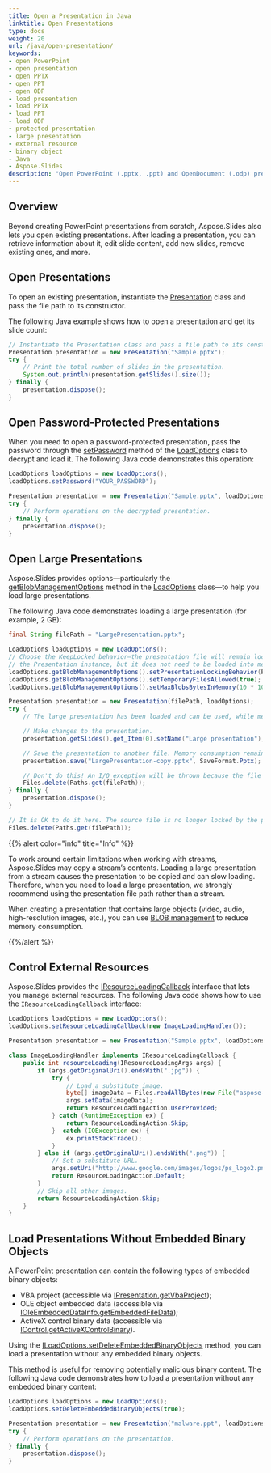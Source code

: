 ```yaml
---
title: Open a Presentation in Java
linktitle: Open Presentations
type: docs
weight: 20
url: /java/open-presentation/
keywords:
- open PowerPoint
- open presentation
- open PPTX
- open PPT
- open ODP
- load presentation
- load PPTX
- load PPT
- load ODP
- protected presentation
- large presentation
- external resource
- binary object
- Java
- Aspose.Slides
description: "Open PowerPoint (.pptx, .ppt) and OpenDocument (.odp) presentations effortlessly with Aspose.Slides for Java—fast, reliable, fully featured."
---
```


## **Overview**

Beyond creating PowerPoint presentations from scratch, Aspose.Slides also lets you open existing presentations. After loading a presentation, you can retrieve information about it, edit slide content, add new slides, remove existing ones, and more.

## **Open Presentations**

To open an existing presentation, instantiate the [Presentation](https://reference.aspose.com/slides/java/com.aspose.slides/presentation/) class and pass the file path to its constructor.

The following Java example shows how to open a presentation and get its slide count:

```java
// Instantiate the Presentation class and pass a file path to its constructor.
Presentation presentation = new Presentation("Sample.pptx");
try {
    // Print the total number of slides in the presentation.
    System.out.println(presentation.getSlides().size());
} finally {
    presentation.dispose();
}
```

## **Open Password-Protected Presentations**

When you need to open a password-protected presentation, pass the password through the [setPassword](https://reference.aspose.com/slides/java/com.aspose.slides/loadoptions/#setPassword-java.lang.String-) method of the [LoadOptions](https://reference.aspose.com/slides/java/com.aspose.slides/loadoptions/) class to decrypt and load it. The following Java code demonstrates this operation:

```java
LoadOptions loadOptions = new LoadOptions();
loadOptions.setPassword("YOUR_PASSWORD");

Presentation presentation = new Presentation("Sample.pptx", loadOptions);
try {
    // Perform operations on the decrypted presentation.
} finally {
    presentation.dispose();
}
```

## **Open Large Presentations**

Aspose.Slides provides options—particularly the [getBlobManagementOptions](https://reference.aspose.com/slides/java/com.aspose.slides/loadoptions/#getBlobManagementOptions--) method in the [LoadOptions](https://reference.aspose.com/slides/java/com.aspose.slides/loadoptions/) class—to help you load large presentations.

The following Java code demonstrates loading a large presentation (for example, 2 GB):

```java
final String filePath = "LargePresentation.pptx";

LoadOptions loadOptions = new LoadOptions();
// Choose the KeepLocked behavior—the presentation file will remain locked for the lifetime of
// the Presentation instance, but it does not need to be loaded into memory or copied to a temporary file.
loadOptions.getBlobManagementOptions().setPresentationLockingBehavior(PresentationLockingBehavior.KeepLocked);
loadOptions.getBlobManagementOptions().setTemporaryFilesAllowed(true);
loadOptions.getBlobManagementOptions().setMaxBlobsBytesInMemory(10 * 1024 * 1024); // 10 MB

Presentation presentation = new Presentation(filePath, loadOptions);
try {
    // The large presentation has been loaded and can be used, while memory consumption remains low.

    // Make changes to the presentation.
    presentation.getSlides().get_Item(0).setName("Large presentation");

    // Save the presentation to another file. Memory consumption remains low during this operation.
    presentation.save("LargePresentation-copy.pptx", SaveFormat.Pptx);

    // Don't do this! An I/O exception will be thrown because the file is locked until the presentation object is disposed.
    Files.delete(Paths.get(filePath));
} finally {
    presentation.dispose();
}

// It is OK to do it here. The source file is no longer locked by the presentation object.
Files.delete(Paths.get(filePath));
```

{{% alert color="info" title="Info" %}}

To work around certain limitations when working with streams, Aspose.Slides may copy a stream’s contents. Loading a large presentation from a stream causes the presentation to be copied and can slow loading. Therefore, when you need to load a large presentation, we strongly recommend using the presentation file path rather than a stream.

When creating a presentation that contains large objects (video, audio, high-resolution images, etc.), you can use [BLOB management](/slides/java/manage-blob/) to reduce memory consumption.

{{%/alert %}} 

## **Control External Resources**

Aspose.Slides provides the [IResourceLoadingCallback](https://reference.aspose.com/slides/java/com.aspose.slides/iresourceloadingcallback/) interface that lets you manage external resources. The following Java code shows how to use the `IResourceLoadingCallback` interface:

```java
LoadOptions loadOptions = new LoadOptions();
loadOptions.setResourceLoadingCallback(new ImageLoadingHandler());

Presentation presentation = new Presentation("Sample.pptx", loadOptions);
```

```java
class ImageLoadingHandler implements IResourceLoadingCallback {
    public int resourceLoading(IResourceLoadingArgs args) {
        if (args.getOriginalUri().endsWith(".jpg")) {
            try {
                // Load a substitute image.
                byte[] imageData = Files.readAllBytes(new File("aspose-logo.jpg").toPath());
                args.setData(imageData);
                return ResourceLoadingAction.UserProvided;
            } catch (RuntimeException ex) {
                return ResourceLoadingAction.Skip;
            }  catch (IOException ex) {
                ex.printStackTrace();
            }
        } else if (args.getOriginalUri().endsWith(".png")) {
            // Set a substitute URL.
            args.setUri("http://www.google.com/images/logos/ps_logo2.png");
            return ResourceLoadingAction.Default;
        }
        // Skip all other images.
        return ResourceLoadingAction.Skip;
    }
}
```

## **Load Presentations Without Embedded Binary Objects**

A PowerPoint presentation can contain the following types of embedded binary objects:

- VBA project (accessible via [IPresentation.getVbaProject](https://reference.aspose.com/slides/java/com.aspose.slides/ipresentation/#getVbaProject--));
- OLE object embedded data (accessible via [IOleEmbeddedDataInfo.getEmbeddedFileData](https://reference.aspose.com/slides/java/com.aspose.slides/ioleembeddeddatainfo/#getEmbeddedFileData--));
- ActiveX control binary data (accessible via [IControl.getActiveXControlBinary](https://reference.aspose.com/slides/java/com.aspose.slides/icontrol/#getActiveXControlBinary--)).

Using the [ILoadOptions.setDeleteEmbeddedBinaryObjects](https://reference.aspose.com/slides/java/com.aspose.slides/iloadoptions/#setDeleteEmbeddedBinaryObjects-boolean-) method, you can load a presentation without any embedded binary objects.

This method is useful for removing potentially malicious binary content. The following Java code demonstrates how to load a presentation without any embedded binary content:

```java
LoadOptions loadOptions = new LoadOptions();
loadOptions.setDeleteEmbeddedBinaryObjects(true);

Presentation presentation = new Presentation("malware.ppt", loadOptions);
try {
    // Perform operations on the presentation.
} finally {
    presentation.dispose();
}
```
